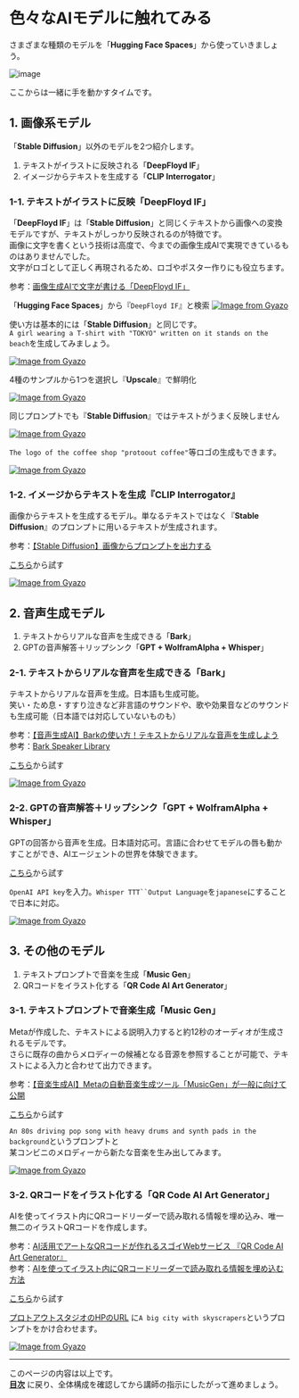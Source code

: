 # 色々なAIモデルに触れてみる

さまざまな種類のモデルを「**Hugging Face Spaces**」から使っていきましょう。

![image](https://i.gyazo.com/ad1624b06ac9450fd8520416e4412b4d.png)

ここからは一緒に手を動かすタイムです。  

## 1. 画像系モデル

「**Stable Diffusion**」以外のモデルを2つ紹介します。

1. テキストがイラストに反映される「**DeepFloyd IF**」
2. イメージからテキストを生成する「**CLIP Interrogator**」

### 1-1. テキストがイラストに反映「**DeepFloyd IF**」

「**DeepFloyd IF**」は「**Stable Diffusion**」と同じくテキストから画像への変換モデルですが、テキストがしっかり反映されるのが特徴です。
<br>画像に文字を書くという技術は高度で、今までの画像生成AIで実現できているものはありませんでした。
<br>文字がロゴとして正しく再現されるため、ロゴやポスター作りにも役立ちます。

参考：[画像生成AIで文字が書ける「DeepFloyd IF」](https://note.com/chat_gpt777/n/nf6a959bf1058)

「**Hugging Face Spaces**」から『`DeepFloyd IF`』と検索
[![Image from Gyazo](https://i.gyazo.com/053aa4f35ec85f33cd27afbf4fe8ef6f.png)](https://gyazo.com/053aa4f35ec85f33cd27afbf4fe8ef6f)

使い方は基本的には「**Stable Diffusion**」と同じです。<br>
`A girl wearing a T-shirt with "TOKYO" written on it stands on the beach`を生成してみましょう。

[![Image from Gyazo](https://i.gyazo.com/2cb679c6b4c227c38806c8a3ea7e134f.png)](https://gyazo.com/2cb679c6b4c227c38806c8a3ea7e134f)

4種のサンプルから1つを選択し『**Upscale**』で鮮明化

[![Image from Gyazo](https://i.gyazo.com/cf0e26cc81c23fe790ecc3e42a8833db.png)](https://gyazo.com/cf0e26cc81c23fe790ecc3e42a8833db)

同じプロンプトでも『**Stable Diffusion**』ではテキストがうまく反映しません

[![Image from Gyazo](https://i.gyazo.com/1f91467cd4affce8c1d664383cab7371.png)](https://gyazo.com/1f91467cd4affce8c1d664383cab7371)

`The logo of the coffee shop "protoout coffee"`等ロゴの生成もできます。

[![Image from Gyazo](https://i.gyazo.com/66a1b7cf44ea812eb401f891fe932b35.png)](https://gyazo.com/66a1b7cf44ea812eb401f891fe932b35)

### 1-2. イメージからテキストを生成『**CLIP Interrogator**』

画像からテキストを生成するモデル。単なるテキストではなく『**Stable Diffusion**』のプロンプトに用いるテキストが生成されます。

参考：[【Stable Diffusion】画像からプロンプトを出力する](https://self-development.info/%E3%80%90stable-diffusion%E3%80%91%E7%94%BB%E5%83%8F%E3%81%8B%E3%82%89%E3%83%97%E3%83%AD%E3%83%B3%E3%83%97%E3%83%88%E3%82%92%E5%87%BA%E5%8A%9B%E3%81%99%E3%82%8B/)

[こちら](https://huggingface.co/spaces/pharma/CLIP-Interrogator)から試す

[![Image from Gyazo](https://i.gyazo.com/24fe900252f0d2f5482948ff2f5bc477.png)](https://gyazo.com/24fe900252f0d2f5482948ff2f5bc477)

## 2. 音声生成モデル

1. テキストからリアルな音声を生成できる「**Bark**」
2. GPTの音声解答＋リップシンク「**GPT + WolframAlpha + Whisper**」

### 2-1. テキストからリアルな音声を生成できる「**Bark**」

テキストからリアルな音声を生成。日本語も生成可能。
<br>笑い・ため息・すすり泣きなど非言語のサウンドや、歌や効果音などのサウンドも生成可能（日本語では対応していないものも）

参考：[【音声生成AI】Barkの使い方！テキストからリアルな音声を生成しよう](https://kurokumasoft.com/2023/06/06/bark-ai/#toc11)<br>
参考：[Bark Speaker Library](https://suno-ai.notion.site/8b8e8749ed514b0cbf3f699013548683?v=bc67cff786b04b50b3ceb756fd05f68c)

[こちら](https://huggingface.co/spaces/suno/bark)から試す

[![Image from Gyazo](https://i.gyazo.com/438def56721b5c5c2b46d8b7d385f744.png)](https://gyazo.com/438def56721b5c5c2b46d8b7d385f744)

### 2-2. GPTの音声解答＋リップシンク「**GPT + WolframAlpha + Whisper**」

GPTの回答から音声を生成。日本語対応可。言語に合わせてモデルの唇も動かすことができ、AIエージェントの世界を体験できます。

[こちら](https://huggingface.co/spaces/JavaFXpert/Chat-GPT-LangChain)から試す

`OpenAI API key`を入力。`Whisper TTT``Output Language`を`japanese`にすることで日本に対応。

[![Image from Gyazo](https://i.gyazo.com/c0560b6602f9eee68b242773116fc732.png)](https://gyazo.com/c0560b6602f9eee68b242773116fc732)

## 3. その他のモデル

1. テキストプロンプトで音楽を生成「**Music Gen**」
2. QRコードをイラスト化する「**QR Code AI Art Generator**」

### 3-1. テキストプロンプトで音楽生成「**Music Gen**」

Metaが作成した、テキストによる説明入力すると約12秒のオーディオが生成されるモデルです。<br>
さらに既存の曲からメロディーの候補となる音源を参照することが可能で、テキストによる入力と合わせて出力できます。

参考：[【音楽生成AI】Metaの自動音楽生成ツール「MusicGen」が一般に向けて公開](https://trivisionstudio.com/musicgen-meta/)

[こちら](https://huggingface.co/spaces/facebook/MusicGen)から試す

 `An 80s driving pop song with heavy drums and synth pads in the background`というプロンプトと<br>
 某コンビニのメロディーから新たな音楽を生み出してみます。

[![Image from Gyazo](https://i.gyazo.com/0b1cacfb74542586f8b0e51aa86a3d85.png)](https://gyazo.com/0b1cacfb74542586f8b0e51aa86a3d85)

### 3-2. QRコードをイラスト化する「**QR Code AI Art Generator**」

AIを使ってイラスト内にQRコードリーダーで読み取れる情報を埋め込み、唯一無二のイラストQRコードを作成します。

参考：[AI活用でアートなQRコードが作れるスゴイWebサービス 『QR Code AI Art Generator』](https://pc.mogeringo.com/qrcode-art-generator)<br>
参考：[AIを使ってイラスト内にQRコードリーダーで読み取れる情報を埋め込む方法](https://webbigdata.jp/post-19836/)

[こちら](https://huggingface.co/spaces/huggingface-projects/QR-code-AI-art-generator)から試す

[プロトアウトスタジオのHPのURL](https://protoout.studio/) に`A big city with skyscrapers`というプロンプトをかけ合わせます。

[![Image from Gyazo](https://i.gyazo.com/a6012f499a9b2bf0dbb54c14b26a2f99.png)](https://gyazo.com/a6012f499a9b2bf0dbb54c14b26a2f99)

---

このページの内容は以上です。  
**[目次](./readme.md)** に戻り、全体構成を確認してから講師の指示にしたがって進めましょう。

